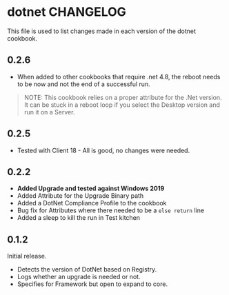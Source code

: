 # dotnet CHANGELOG

This file is used to list changes made in each version of the dotnet cookbook.

## 0.2.6

- When added to other cookbooks that require .net 4.8, the reboot needs to be now and not the end of a successful run.

> NOTE: This cookbook relies on a proper attribute for the .Net version. It can be stuck in a reboot loop if you select the Desktop version and run it on a Server.

## 0.2.5

- Tested with Client 18 - All is good, no changes were needed.

## 0.2.2

- **Added Upgrade and tested against Windows 2019**
- Added Attribute for the Upgrade Binary path
- Added a DotNet Compliance Profile to the cookbook
- Bug fix for Attributes where there needed to be a `else return` line
- Added a sleep to kill the run in Test kitchen

## 0.1.2

Initial release.

- Detects the version of DotNet based on Registry.
- Logs whether an upgrade is needed or not.
- Specifies for Framework but open to expand to core.
